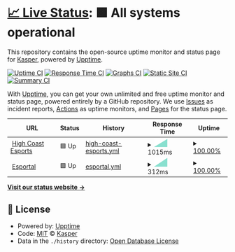 # [📈 Live Status](https://KasperE1.github.io/hcestatus): <!--live status--> **🟩 All systems operational**

This repository contains the open-source uptime monitor and status page for [Kasper](https://KasperE1.github.io/hcestatus), powered by [Upptime](https://github.com/upptime/upptime).

[![Uptime CI](https://github.com/KasperE1/hcestatus/workflows/Uptime%20CI/badge.svg)](https://github.com/upptime/upptime/actions?query=workflow%3A%22Uptime+CI%22)
[![Response Time CI](https://github.com/KasperE1/hcestatus/workflows/Response%20Time%20CI/badge.svg)](https://github.com/upptime/upptime/actions?query=workflow%3A%22Response+Time+CI%22)
[![Graphs CI](https://github.com/KasperE1/hcestatus/workflows/Graphs%20CI/badge.svg)](https://github.com/upptime/upptime/actions?query=workflow%3A%22Graphs+CI%22)
[![Static Site CI](https://github.com/KasperE1/hcestatus/workflows/Static%20Site%20CI/badge.svg)](https://github.com/upptime/upptime/actions?query=workflow%3A%22Static+Site+CI%22)
[![Summary CI](https://github.com/KasperE1/hcestatus/workflows/Summary%20CI/badge.svg)](https://github.com/upptime/upptime/actions?query=workflow%3A%22Summary+CI%22)

With [Upptime](https://upptime.js.org), you can get your own unlimited and free uptime monitor and status page, powered entirely by a GitHub repository. We use [Issues](https://github.com/KasperE1/hcestatus/issues) as incident reports, [Actions](https://github.com/KasperE1/hcestatus/actions) as uptime monitors, and [Pages](https://KasperE1.github.io/hcestatus) for the status page.

<!--start: status pages-->
<!-- This summary is generated by Upptime (https://github.com/upptime/upptime) -->
<!-- Do not edit this manually, your changes will be overwritten -->
<!-- prettier-ignore -->
| URL | Status | History | Response Time | Uptime |
| --- | ------ | ------- | ------------- | ------ |
| <img alt="" src="https://favicons.githubusercontent.com/www.highcoastesports.com" height="13"> [High Coast Esports](https://www.highcoastesports.com/) | 🟩 Up | [high-coast-esports.yml](https://github.com/KasperE1/hcestatus/commits/HEAD/history/high-coast-esports.yml) | <details><summary><img alt="Response time graph" src="./graphs/high-coast-esports/response-time-week.png" height="20"> 1015ms</summary><br><a href="https://KasperE1.github.io/hcestatus/history/high-coast-esports"><img alt="Response time 1015" src="https://img.shields.io/endpoint?url=https%3A%2F%2Fraw.githubusercontent.com%2FKasperE1%2Fhcestatus%2FHEAD%2Fapi%2Fhigh-coast-esports%2Fresponse-time.json"></a><br><a href="https://KasperE1.github.io/hcestatus/history/high-coast-esports"><img alt="24-hour response time 1015" src="https://img.shields.io/endpoint?url=https%3A%2F%2Fraw.githubusercontent.com%2FKasperE1%2Fhcestatus%2FHEAD%2Fapi%2Fhigh-coast-esports%2Fresponse-time-day.json"></a><br><a href="https://KasperE1.github.io/hcestatus/history/high-coast-esports"><img alt="7-day response time 1015" src="https://img.shields.io/endpoint?url=https%3A%2F%2Fraw.githubusercontent.com%2FKasperE1%2Fhcestatus%2FHEAD%2Fapi%2Fhigh-coast-esports%2Fresponse-time-week.json"></a><br><a href="https://KasperE1.github.io/hcestatus/history/high-coast-esports"><img alt="30-day response time 1015" src="https://img.shields.io/endpoint?url=https%3A%2F%2Fraw.githubusercontent.com%2FKasperE1%2Fhcestatus%2FHEAD%2Fapi%2Fhigh-coast-esports%2Fresponse-time-month.json"></a><br><a href="https://KasperE1.github.io/hcestatus/history/high-coast-esports"><img alt="1-year response time 1015" src="https://img.shields.io/endpoint?url=https%3A%2F%2Fraw.githubusercontent.com%2FKasperE1%2Fhcestatus%2FHEAD%2Fapi%2Fhigh-coast-esports%2Fresponse-time-year.json"></a></details> | <details><summary><a href="https://KasperE1.github.io/hcestatus/history/high-coast-esports">100.00%</a></summary><a href="https://KasperE1.github.io/hcestatus/history/high-coast-esports"><img alt="All-time uptime 100.00%" src="https://img.shields.io/endpoint?url=https%3A%2F%2Fraw.githubusercontent.com%2FKasperE1%2Fhcestatus%2FHEAD%2Fapi%2Fhigh-coast-esports%2Fuptime.json"></a><br><a href="https://KasperE1.github.io/hcestatus/history/high-coast-esports"><img alt="24-hour uptime 100.00%" src="https://img.shields.io/endpoint?url=https%3A%2F%2Fraw.githubusercontent.com%2FKasperE1%2Fhcestatus%2FHEAD%2Fapi%2Fhigh-coast-esports%2Fuptime-day.json"></a><br><a href="https://KasperE1.github.io/hcestatus/history/high-coast-esports"><img alt="7-day uptime 100.00%" src="https://img.shields.io/endpoint?url=https%3A%2F%2Fraw.githubusercontent.com%2FKasperE1%2Fhcestatus%2FHEAD%2Fapi%2Fhigh-coast-esports%2Fuptime-week.json"></a><br><a href="https://KasperE1.github.io/hcestatus/history/high-coast-esports"><img alt="30-day uptime 100.00%" src="https://img.shields.io/endpoint?url=https%3A%2F%2Fraw.githubusercontent.com%2FKasperE1%2Fhcestatus%2FHEAD%2Fapi%2Fhigh-coast-esports%2Fuptime-month.json"></a><br><a href="https://KasperE1.github.io/hcestatus/history/high-coast-esports"><img alt="1-year uptime 100.00%" src="https://img.shields.io/endpoint?url=https%3A%2F%2Fraw.githubusercontent.com%2FKasperE1%2Fhcestatus%2FHEAD%2Fapi%2Fhigh-coast-esports%2Fuptime-year.json"></a></details>
| <img alt="" src="https://favicons.githubusercontent.com/esportal.com" height="13"> [Esportal](https://esportal.com/) | 🟩 Up | [esportal.yml](https://github.com/KasperE1/hcestatus/commits/HEAD/history/esportal.yml) | <details><summary><img alt="Response time graph" src="./graphs/esportal/response-time-week.png" height="20"> 312ms</summary><br><a href="https://KasperE1.github.io/hcestatus/history/esportal"><img alt="Response time 312" src="https://img.shields.io/endpoint?url=https%3A%2F%2Fraw.githubusercontent.com%2FKasperE1%2Fhcestatus%2FHEAD%2Fapi%2Fesportal%2Fresponse-time.json"></a><br><a href="https://KasperE1.github.io/hcestatus/history/esportal"><img alt="24-hour response time 312" src="https://img.shields.io/endpoint?url=https%3A%2F%2Fraw.githubusercontent.com%2FKasperE1%2Fhcestatus%2FHEAD%2Fapi%2Fesportal%2Fresponse-time-day.json"></a><br><a href="https://KasperE1.github.io/hcestatus/history/esportal"><img alt="7-day response time 312" src="https://img.shields.io/endpoint?url=https%3A%2F%2Fraw.githubusercontent.com%2FKasperE1%2Fhcestatus%2FHEAD%2Fapi%2Fesportal%2Fresponse-time-week.json"></a><br><a href="https://KasperE1.github.io/hcestatus/history/esportal"><img alt="30-day response time 312" src="https://img.shields.io/endpoint?url=https%3A%2F%2Fraw.githubusercontent.com%2FKasperE1%2Fhcestatus%2FHEAD%2Fapi%2Fesportal%2Fresponse-time-month.json"></a><br><a href="https://KasperE1.github.io/hcestatus/history/esportal"><img alt="1-year response time 312" src="https://img.shields.io/endpoint?url=https%3A%2F%2Fraw.githubusercontent.com%2FKasperE1%2Fhcestatus%2FHEAD%2Fapi%2Fesportal%2Fresponse-time-year.json"></a></details> | <details><summary><a href="https://KasperE1.github.io/hcestatus/history/esportal">100.00%</a></summary><a href="https://KasperE1.github.io/hcestatus/history/esportal"><img alt="All-time uptime 100.00%" src="https://img.shields.io/endpoint?url=https%3A%2F%2Fraw.githubusercontent.com%2FKasperE1%2Fhcestatus%2FHEAD%2Fapi%2Fesportal%2Fuptime.json"></a><br><a href="https://KasperE1.github.io/hcestatus/history/esportal"><img alt="24-hour uptime 100.00%" src="https://img.shields.io/endpoint?url=https%3A%2F%2Fraw.githubusercontent.com%2FKasperE1%2Fhcestatus%2FHEAD%2Fapi%2Fesportal%2Fuptime-day.json"></a><br><a href="https://KasperE1.github.io/hcestatus/history/esportal"><img alt="7-day uptime 100.00%" src="https://img.shields.io/endpoint?url=https%3A%2F%2Fraw.githubusercontent.com%2FKasperE1%2Fhcestatus%2FHEAD%2Fapi%2Fesportal%2Fuptime-week.json"></a><br><a href="https://KasperE1.github.io/hcestatus/history/esportal"><img alt="30-day uptime 100.00%" src="https://img.shields.io/endpoint?url=https%3A%2F%2Fraw.githubusercontent.com%2FKasperE1%2Fhcestatus%2FHEAD%2Fapi%2Fesportal%2Fuptime-month.json"></a><br><a href="https://KasperE1.github.io/hcestatus/history/esportal"><img alt="1-year uptime 100.00%" src="https://img.shields.io/endpoint?url=https%3A%2F%2Fraw.githubusercontent.com%2FKasperE1%2Fhcestatus%2FHEAD%2Fapi%2Fesportal%2Fuptime-year.json"></a></details>

<!--end: status pages-->

[**Visit our status website →**](https://KasperE1.github.io/hcestatus)

## 📄 License

- Powered by: [Upptime](https://github.com/upptime/upptime)
- Code: [MIT](./LICENSE) © [Kasper](https://KasperE1.github.io/hcestatus)
- Data in the `./history` directory: [Open Database License](https://opendatacommons.org/licenses/odbl/1-0/)
